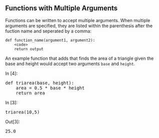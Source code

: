 
## Functions with Multiple Arguments
Functions can be written to accept multiple arguments. When multiple arguments are specified, they are listed within the parenthesis after the fuction name and seperated by a comma:

```
def function_name(argument1, argument2):
    <code>
    return output
```

An example function that adds that finds the area of a triangle given the base and height would accept two arguments ```base``` and ```height```. 
<div class="cell border-box-sizing code_cell rendered">
<div class="input">
<div class="prompt input_prompt">In&nbsp;[4]:</div>
<div class="inner_cell">
    <div class="input_area">
<div class=" highlight hl-ipython3"><pre><span></span><span class="k">def</span> <span class="nf">triarea</span><span class="p">(</span><span class="n">base</span><span class="p">,</span> <span class="n">height</span><span class="p">):</span>
    <span class="n">area</span> <span class="o">=</span> <span class="mf">0.5</span> <span class="o">*</span> <span class="n">base</span> <span class="o">*</span> <span class="n">height</span>
    <span class="k">return</span> <span class="n">area</span>
</pre></div>

</div>
</div>
</div>

</div>
<div class="cell border-box-sizing code_cell rendered">
<div class="input">
<div class="prompt input_prompt">In&nbsp;[3]:</div>
<div class="inner_cell">
    <div class="input_area">
<div class=" highlight hl-ipython3"><pre><span></span><span class="n">triarea</span><span class="p">(</span><span class="mi">10</span><span class="p">,</span><span class="mi">5</span><span class="p">)</span>
</pre></div>

</div>
</div>
</div>

<div class="output_wrapper">
<div class="output">


<div class="output_area">

<div class="prompt output_prompt">Out[3]:</div>




<div class="output_text output_subarea output_execute_result">
<pre>25.0</pre>
</div>

</div>

</div>
</div>

</div>
 

